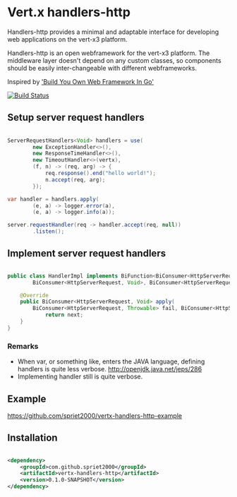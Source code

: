 # Vert.x handlers-http

Handlers-http provides a minimal and adaptable interface for developing web applications on the vert-x3 platform.

Handlers-http is an open webframework for the vert-x3 platform. The middleware layer doesn't depend on any custom classes, so components should be easily inter-changeable with different webframeworks.

Inspired by ['Build You Own Web Framework In Go'](https://www.nicolasmerouze.com/build-web-framework-golang)

[![Build Status](https://travis-ci.org/spriet2000/vertx-handlers-http.svg?branch=master)](https://travis-ci.org/spriet2000/vertx-handlers-http)

## Setup server request handlers

```java 
    
ServerRequestHandlers<Void> handlers = use(
        new ExceptionHandler<>(),
        new ResponseTimeHandler<>(),
        new TimeoutHandler<>(vertx),
        (f, n) -> (req, arg) -> {
            req.response().end("hello world!");
            n.accept(req, arg);
        });

var handler = handlers.apply(
        (e, a) -> logger.error(a),
        (e, a) -> logger.info(a));

server.requestHandler(req -> handler.accept(req, null))
        .listen();

```

## Implement server request handlers

```java 

public class HandlerImpl implements BiFunction<BiConsumer<HttpServerRequest, Throwable>,
        BiConsumer<HttpServerRequest, Void>, BiConsumer<HttpServerRequest, Void>> {

    @Override
    public BiConsumer<HttpServerRequest, Void> apply(
        BiConsumer<HttpServerRequest, Throwable> fail, BiConsumer<HttpServerRequest, Void> next) {
            return next;
    }
}

```

### Remarks

* When var, or something like, enters the JAVA language, defining handlers is quite less verbose. http://openjdk.java.net/jeps/286
* Implementing handler still is quite verbose. 

## Example 

https://github.com/spriet2000/vertx-handlers-http-example


## Installation

```xml 

<dependency>
    <groupId>com.github.spriet2000</groupId>
    <artifactId>vertx-handlers-http</artifactId>
    <version>0.1.0-SNAPSHOT</version>
</dependency>

```

